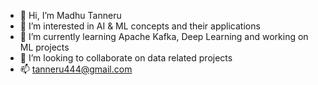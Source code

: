 - 👋 Hi, I’m Madhu Tanneru
- 👀 I’m interested in AI & ML concepts and their applications
- 🌱 I’m currently learning Apache Kafka, Deep Learning and working on ML projects
- 💞️ I’m looking to collaborate on data related projects
- 📫 tanneru444@gmail.com

<!---
MT-sudo/MT-sudo is a ✨ special ✨ repository because its `README.md` (this file) appears on your GitHub profile.
You can click the Preview link to take a look at your changes.
--->
